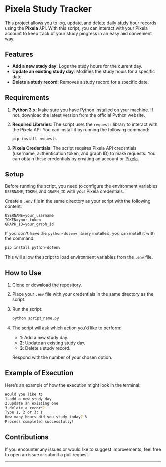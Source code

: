 # Pixela Study Tracker

This project allows you to log, update, and delete daily study hour records using the **Pixela** API. With this script, you can interact with your Pixela account to keep track of your study progress in an easy and convenient way.

## Features

- **Add a new study day**: Logs the study hours for the current day.
- **Update an existing study day**: Modifies the study hours for a specific date.
- **Delete a study record**: Removes a study record for a specific date.

## Requirements

1. **Python 3.x**: Make sure you have Python installed on your machine. If not, download the latest version from the [official Python website](https://www.python.org/downloads/).
2. **Required Libraries**: The script uses the `requests` library to interact with the Pixela API. You can install it by running the following command:

   ```bash
   pip install requests
   ```

3. **Pixela Credentials**: The script requires Pixela API credentials (username, authentication token, and graph ID) to make requests. You can obtain these credentials by creating an account on [Pixela](https://pixe.la/).

## Setup

Before running the script, you need to configure the environment variables `USERNAME`, `TOKEN`, and `GRAPH_ID` with your Pixela credentials.

Create a `.env` file in the same directory as your script with the following content:

```env
USERNAME=your_username
TOKEN=your_token
GRAPH_ID=your_graph_id
```

If you don't have the `python-dotenv` library installed, you can install it with the command:

```bash
pip install python-dotenv
```

This will allow the script to load environment variables from the `.env` file.

## How to Use

1. Clone or download the repository.
2. Place your `.env` file with your credentials in the same directory as the script.
3. Run the script:

   ```bash
   python script_name.py
   ```

4. The script will ask which action you'd like to perform:

   - **1**: Add a new study day.
   - **2**: Update an existing study day.
   - **3**: Delete a study record.

   Respond with the number of your chosen option.

## Example of Execution

Here’s an example of how the execution might look in the terminal:

```bash
Would you like to 
1.add a new study day
2.update an existing one
3.delete a record?
Type 1, 2 or 3: 1
How many hours did you study today? 3
Process completed successfully!
```

## Contributions

If you encounter any issues or would like to suggest improvements, feel free to open an issue or submit a pull request.

---

